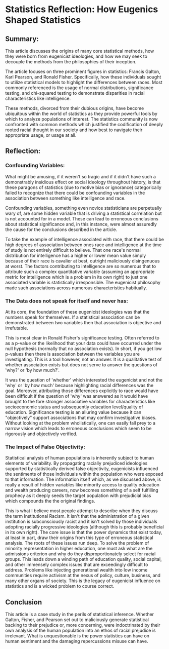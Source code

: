 # Statistics Reflection: How Eugenics Shaped Statistics

## Summary:

This article discusses the origins of many core statistical methods, how they were born from eugenicist ideologies, and how we may seek to decouple the methods from the philosophies of their inception. 

The article focuses on three prominent figures in statistics: Francis Galton, Karl Pearson, and Ronald Fisher. Specifically, how these individuals sought to utilize statistical models to highlight the differences between races. Most commonly referenced is the usage of normal distributions, significance testing, and chi-squared testing to demonstrate disparities in racial characteristics like intelligence.

These methods, divorced from their dubious origins, have become ubiquitous within the world of statistics as they provide powerful tools by which to analyze populations of interest. The statistics community is now confronted with common methods which justified the codification of deeply rooted racial thought in our society and how best to navigate their appropriate usage, or usage at all.

## Reflection:

### Confounding Variables:

What might be amusing, if it weren't so tragic and if it didn't have such a demonstrably insidious effect on social ideology throughout history, is that these paragons of statistics (due to motive bias or ignorance) categorically failed to recognize that there could be confounding variables in the association between something like intelligence and race. 

Confounding variables, something even novice statisticians are perpetually wary of, are some hidden variable that is driving a statistical correlation but is not accounted for in a model. These can lead to erroneous conclusions about statistical significance and, in this instance, were almost assuredly the cause for the conclusions described in the article. 

To take the example of intelligence associated with race, that there could be high degrees of association between ones race and intelligence at the time of study is not entirely difficult to believe. That one race's normal distribution for intelligence has a higher or lower mean value simply because of their race is cavalier at best, outright maliciously disingenuous at worst. The factors contributing to intelligence are so numerous that to attribute such a complex quantitative variable (assuming an appropriate metric for intelligence which is a problem in its own right) to just one associated variable is statistically irresponsible. The eugenicist philosophy made such associations across numerous characteristics habitually. 

### The Data does not speak for itself and never has:

At its core, the foundation of these eugenicist ideologies was that the numbers speak for themselves. If a statistical association can be demonstrated between two variables then that association is objective and irrefutable. 

This is most clear in Ronald Fisher's significance testing. Often referred to as a p-value or the likelihood that your data could have occurred under the null hypothesis (normally that no association exists). In short, if you get low p-values then there is association between the variables you are investigating. This is a tool however, not an answer. It is a qualitative test of whether association exists but does not serve to answer the questions of 'why?' or 'by how much?'.

It was the question of 'whether' which interested the eugenicist and not the 'why' or 'by how much' because highlighting racial differences was the goal. Moreover, attributing those differences explicitly to race would have been difficult if the question of 'why' was answered as it would have brought to the fore stronger associative variables for characteristics like socioeconomic status and subsequently education level/quality of education. Significance testing is an alluring value because it can "objectively" support associations that may confirm investigative biases. Without looking at the problem wholistically, one can easily fall prey to a narrow vision which leads to erroneous conclusions which seem to be rigorously and objectively verified. 

### The Impact of False Objectivity:

Statistical analysis of human populations is inherently subject to human elements of variability. By propagating racially prejudiced ideologies supported by statistically derived false objectivity, eugenicists influenced the sentiments of those individuals within the population who were exposed to that information. The information itself which, as we discussed above, is really a result of hidden variables like minority access to quality education and wealth producing careers, now becomes something of a self fulfilling prophecy as it deeply seeds the target population with prejudicial bias which compounds the the original findings. 

This is what I believe most people attempt to describe when they discuss the term Institutional Racism. It isn't that the administration of a given institution is subconsciously racist and it isn't solved by those individuals adopting racially progressive ideologies (although this is probably beneficial in its own right). The core issue is that the power dynamics that exist today, at least in part, draw their origins from this type of erroneous statistical analysis. The roots of these issues run deep. To solve the problem of minority representation in higher education, one must ask what are the admissions criterion and why do they disproportionately select for racial groups. This leads down a winding path of education quality, social capital, and other immensely complex issues that are exceedingly difficult to address. Problems like injecting generational wealth into low income communities require activism at the nexus of policy, culture, business, and many other organs of society. This is the legacy of eugenicist influence on statistics and is a wicked problem to course correct.

## Conclusion
This article is a case study in the perils of statistical inference. Whether Galton, Fisher, and Pearson set out to maliciously generate statistical backing to their prejudice or, more concerning, were indoctrinated by their own analysis of the human population into an ethos of racial prejudice is irrelevant. What is unquestionable is the power statistics can have on human sentiment and the damaging repercussions misuse can have.   